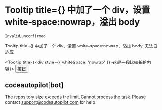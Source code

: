 # Tooltip title={} 中加了一个 div，设置 white-space:nowrap，溢出 body

`Invalid`,`unconfirmed`

  <!--
 ⚠️ ⚠️ ⚠️  IMPORTANT: Please use the following link to create a new issue: ⚠️ ⚠️ ⚠️

  http://new-issue.ant.design

If your issue was not created using the app above, it will be closed immediately.
-->

<!--
 ⚠️ ⚠️ ⚠️  注意：请使用下面的链接来新建 issue： ⚠️ ⚠️ ⚠️

  http://new-issue.ant.design

不是用上面的链接创建的 issue 会被立即关闭。
-->

Tooltip title={} 中加了一个 div，设置 white-space:nowrap，溢出 body. 无法自适应

<Tooltip title={<div style={{ whiteSpace: 'nowrap' }}>这是一段比较长的内容</div>}>
<Button>按钮</Button>
</Tooltip>

## codeautopilot[bot]

The repository size exceeds the limit. Cannot process the task. Please contact support@codeautopilot.com for help
